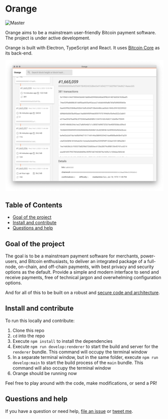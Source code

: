 # Orange

![Master](https://github.com/orange-org/orange/workflows/Master/badge.svg)

Orange aims to be a mainstream user-friendly Bitcoin payment software. The
project is under active development.

Orange is built with Electron, TypeScript and React. It uses
[Bitcoin Core](https://github.com/bitcoin/bitcoin) as its back-end.

![Orange](./docs/orange.png)

## Table of Contents

- [Goal of the project](#goal-of-the-project)
- [Install and contribute](#install-and-contribute)
- [Questions and help](#questions-and-help)

## Goal of the project

The goal is to be a mainstream payment software for merchants, power-users, and
Bitcoin enthusiasts, to deliver an integrated package of a full-node, on-chain,
and off-chain payments, with best privacy and security options as the default.
Provide a simple and modern interface to send and receive payments, free of
technical jargon and overwhelming configuration options.

And for all of this to be built on a robust and
[secure code and architecture](./SECURITY.md).

## Install and contribute

To run this locally and contribute:

1. Clone this repo
1. `cd` into the repo
1. Execute `npm install` to install the dependencies
1. Execute `npm run develop:renderer` to start the build and server for the
   `renderer` bundle. This command will occupy the terminal window
1. In a separate terminal window, but in the same folder, execute
   `npm run develop:main` to start the build process of the `main` bundle. This
   command will also occupy the terminal window
1. Orange should be running now

Feel free to play around with the code, make modifications, or send a PR!

## Questions and help

If you have a question or need help,
[file an issue](https://github.com/orange-org/orange/issues/new) or
[tweet me](https://twitter.com/msafi).
